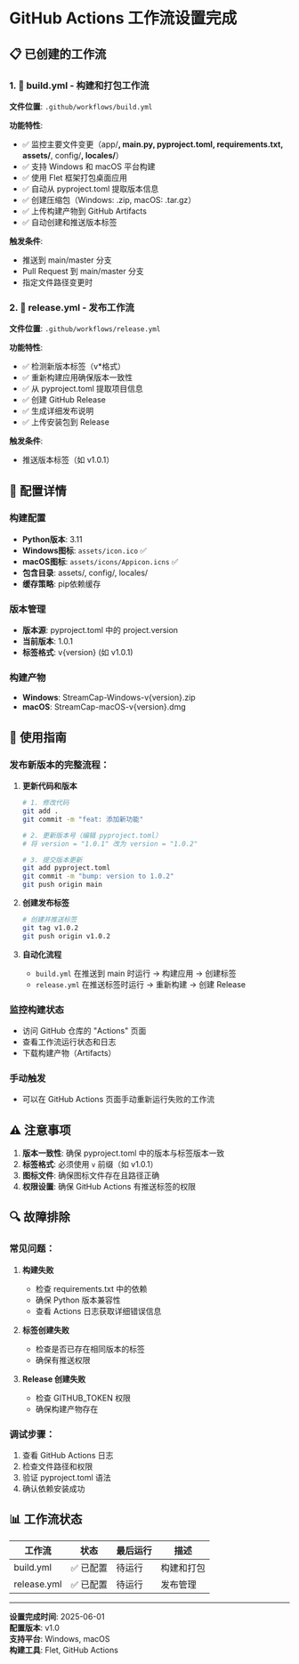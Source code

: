 # GitHub Actions 工作流设置完成

## 📋 已创建的工作流

### 1. 🔨 build.yml - 构建和打包工作流

**文件位置**: `.github/workflows/build.yml`

**功能特性**:
- ✅ 监控主要文件变更（app/**, main.py, pyproject.toml, requirements.txt, assets/**, config/**, locales/**）
- ✅ 支持 Windows 和 macOS 平台构建
- ✅ 使用 Flet 框架打包桌面应用
- ✅ 自动从 pyproject.toml 提取版本信息
- ✅ 创建压缩包（Windows: .zip, macOS: .tar.gz）
- ✅ 上传构建产物到 GitHub Artifacts
- ✅ 自动创建和推送版本标签

**触发条件**:
- 推送到 main/master 分支
- Pull Request 到 main/master 分支
- 指定文件路径变更时

### 2. 🚀 release.yml - 发布工作流

**文件位置**: `.github/workflows/release.yml`

**功能特性**:
- ✅ 检测新版本标签（v*格式）
- ✅ 重新构建应用确保版本一致性
- ✅ 从 pyproject.toml 提取项目信息
- ✅ 创建 GitHub Release
- ✅ 生成详细发布说明
- ✅ 上传安装包到 Release

**触发条件**:
- 推送版本标签（如 v1.0.1）

## 🔧 配置详情

### 构建配置
- **Python版本**: 3.11
- **Windows图标**: `assets/icon.ico` ✅
- **macOS图标**: `assets/icons/Appicon.icns` ✅
- **包含目录**: assets/, config/, locales/
- **缓存策略**: pip依赖缓存

### 版本管理
- **版本源**: pyproject.toml 中的 project.version
- **当前版本**: 1.0.1
- **标签格式**: v{version} (如 v1.0.1)

### 构建产物
- **Windows**: StreamCap-Windows-v{version}.zip
- **macOS**: StreamCap-macOS-v{version}.dmg

## 📝 使用指南

### 发布新版本的完整流程：

1. **更新代码和版本**
   ```bash
   # 1. 修改代码
   git add .
   git commit -m "feat: 添加新功能"
   
   # 2. 更新版本号（编辑 pyproject.toml）
   # 将 version = "1.0.1" 改为 version = "1.0.2"
   
   # 3. 提交版本更新
   git add pyproject.toml
   git commit -m "bump: version to 1.0.2"
   git push origin main
   ```

2. **创建发布标签**
   ```bash
   # 创建并推送标签
   git tag v1.0.2
   git push origin v1.0.2
   ```

3. **自动化流程**
   - `build.yml` 在推送到 main 时运行 → 构建应用 → 创建标签
   - `release.yml` 在推送标签时运行 → 重新构建 → 创建 Release

### 监控构建状态
- 访问 GitHub 仓库的 "Actions" 页面
- 查看工作流运行状态和日志
- 下载构建产物（Artifacts）

### 手动触发
- 可以在 GitHub Actions 页面手动重新运行失败的工作流

## ⚠️ 注意事项

1. **版本一致性**: 确保 pyproject.toml 中的版本与标签版本一致
2. **标签格式**: 必须使用 `v` 前缀（如 v1.0.1）
3. **图标文件**: 确保图标文件存在且路径正确
4. **权限设置**: 确保 GitHub Actions 有推送标签的权限

## 🔍 故障排除

### 常见问题：

1. **构建失败**
   - 检查 requirements.txt 中的依赖
   - 确保 Python 版本兼容性
   - 查看 Actions 日志获取详细错误信息

2. **标签创建失败**
   - 检查是否已存在相同版本的标签
   - 确保有推送权限

3. **Release 创建失败**
   - 检查 GITHUB_TOKEN 权限
   - 确保构建产物存在

### 调试步骤：
1. 查看 GitHub Actions 日志
2. 检查文件路径和权限
3. 验证 pyproject.toml 语法
4. 确认依赖安装成功

## 📊 工作流状态

| 工作流 | 状态 | 最后运行 | 描述 |
|--------|------|----------|------|
| build.yml | ✅ 已配置 | 待运行 | 构建和打包 |
| release.yml | ✅ 已配置 | 待运行 | 发布管理 |

---

**设置完成时间**: 2025-06-01  
**配置版本**: v1.0  
**支持平台**: Windows, macOS  
**构建工具**: Flet, GitHub Actions